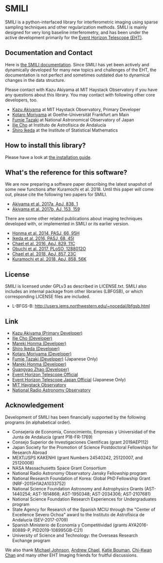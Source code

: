 # SMILI

SMILI is a python-interfaced library for interferometric imaging using sparse sampling techniques and other regularization methods. SMILI is mainly designed for very long baseline interferometry, and has been under the active development primarily for the [Event Horizon Telescope (EHT)](https://eventhorizontelescope.org).

## Documentation and Contact
Here is [the SMILI documentation](https://smili.readthedocs.io). Since SMILI has yet been actively and dynamically developed for many new topics and challenges of the EHT, the documentation is not perfect and sometimes outdated due to dynamical changes in the data structure.

Please contact with Kazu Akiyama at MIT Haystack Observatory if you have any questions about this library. You may contact with following other core developers, too.
- [Kazu Akiyama](http://kazuakiyama.github.io) at MIT Haystack Observatory, Primary Developer
- [Kotaro Moriyama](https://itp.uni-frankfurt.de/~moriyama/main/) at Goethe-Universität Frankfurt am Main
- [Fumie Tazaki](https://ftazaki.github.io/webpage) at National Astronomical Observatory of Japan
- [Ilje Cho](https://iljecho.github.io/) at Instituto de Astrofísica de Andalucía
- [Shiro Ikeda](https://www.ism.ac.jp/~shiro) at the Institute of Statistical Mathematics

## How to install this library?
Please have a look at [the installation guide](https://smili.readthedocs.io/en/latest/install.html).

## What's the reference for this software?
We are now preparing a software paper describing the latest snapshot of some new functions after Kuramochi et al. 2018. Until this paper will come out, please cite the following two papers for SMILI.
- [Akiyama et al. 2017a, ApJ, 838, 1](https://ui.adsabs.harvard.edu/#abs/2017ApJ...838....1A)
- [Akiyama et al. 2017b, AJ, 153, 159](https://ui.adsabs.harvard.edu/#abs/2017AJ....153..159A)

There are some other related publications about imaging techniques developed with,
or implemented in SMILI or its earlier version.
- [Honma et al. 2014, PASJ, 66, 95H](https://ui.adsabs.harvard.edu/#abs/2014PASJ...66...95H)
- [Ikeda et al. 2016, PASJ, 68, 45I](https://ui.adsabs.harvard.edu/#abs/2016PASJ...68...45I)
- [Chael et al. 2016, ApJ, 829, 11C](http://adsabs.harvard.edu/abs/2016ApJ...829...11C)
- [Obuchi et al. 2017, PLoSO, 1288012O](https://ui.adsabs.harvard.edu//#abs/2017PLoSO..1288012O)
- [Chael et al. 2018, ApJ, 857, 23C](http://adsabs.harvard.edu/abs/2018ApJ...857...23C)
- [Kuramochi et al. 2018, ApJ, 858, 56K](https://ui.adsabs.harvard.edu/#abs/2018ApJ...858...56K)

## License
SMILI is licensed under GPLv3 as described in LICENSE.txt. 
SMILI also includes an internal package from other libraries (LBFGSB),
or which corresponding LICENSE files are included.

- L-BFGS-B: http://users.iems.northwestern.edu/~nocedal/lbfgsb.html

## Link
- [Kazu Akiyama (Primary Developer)](http://kazuakiyama.github.io)
- [Ilje Cho (Developer)](https://iljecho.github.io/)
- [Mareki Honma (Developer)](https://guas-astronomy.jp/eng/Supervisors/m-honma.html)
- [Shiro Ikeda (Developer)](https://www.ism.ac.jp/~shiro)
- [Kotaro Moriyama (Developer)](https://itp.uni-frankfurt.de/~moriyama/main/)
- [Fumie Tazaki (Developer)](https://ftazaki.github.io/webpage) (Japanese Only)
- [Mareki Honma (Developer)](https://guas-astronomy.jp/eng/Supervisors/m-honma.html)
- [Guangyao Zhao (Developer)](https://gyzhao060.github.io/)
- [Event Horizon Telescope Official](https://eventhorizontelescope.org)
- [Event Horizon Telescope Japan Official](https://www.miz.nao.ac.jp/eht-j) (Japanese Only)
- [MIT Haystack Observatory](https://www.haystack.mit.edu)
- [National Radio Astronomy Observatory](https://public.nrao.edu)

## Acknowledgement
Development of SMILI has been financially supported by the following programs (in alphabetical order).
- Consejería de Economía, Conocimiento, Empresas y Universidad of the Junta de Andalucía (grant P18-FR-1769)
- Consejo Superior de Investigaciones Científicas (grant 2019AEP112)
- Japan Society for the Promotion of Science Postdoctoral Fellowships for Research Abroad
- MEXT/JSPS KAKENHI (grant Numbers 24540242, 25120007, and 25120008)
- NASA Massachusetts Space Grant Consortium
- National Radio Astronomy Observatory Jansky Fellowship program
- National Research Foundation of Korea: Global PhD Fellowship Grant (NRF-2015H1A2A1033752)
- National Science Foundation Astronomy and Astrophysics Grants (AST-1440254; AST-1614868; AST-1950348; AST-2034306; AST-2107681)
- National Science Foundation Research Experiences for Undergraduates program
- State Agency for Research of the Spanish MCIU through the "Center of Excellence Severo Ochoa" award to the Instituto de Astrofísica de Andalucía (SEV-2017-0709)
- Spanish Ministerio de Economía y Competitividad (grants AYA2016-80889-P, PID2019-108995GB-C21)
- University of Science and Technology: the Overseas Research Exchange program

We also thank [Michael Johnson](http://www.scintillatingastronomy.com), [Andrew Chael](https://achael.github.io), [Katie Bouman](http://users.cms.caltech.edu/~klbouman/), [Chi-Kwan Chan](http://fermi.myds.me) and many other EHT Imaging friends for fruitful discussions.
